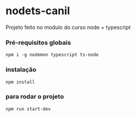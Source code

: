 # nodets-canil
Projeto feito no modulo do curso node + typescript

### Pré-requisitos globais
`npm i -g nodemon typescript ts-node`

### instalação
`npm install`

### para rodar o projeto
`npm run start-dev`